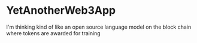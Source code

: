 # YetAnotherWeb3App
I'm thinking kind of like an open source language model on the block chain where tokens are awarded for training
